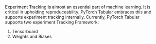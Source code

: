 Experiment Tracking is almost an essential part of machine learning. It is critical in upholding reproduceability. PyTorch Tabular embraces this and supports experiment tracking internally. Currently, PyTorch Tabular supports two experiment Tracking Framework:

1. Tensorboard
2. Weights and Biases